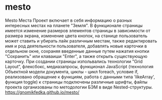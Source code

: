 # mesto
Mesto
Места
Проект включает в себя информацию о разных интересных местах на планете "Земля". В функционале страницы имеется изменение размеров элементов страницы в зависимости от размера экрана, изменение цвета кнопок, на станице пользователь может ставить и убирать лайк различным местам, также редактировать имя и род деятельности пользователя, добавлять новые карточки в отдельном окне, сохраняя введенные данные путем нажатия кнопки "Сохранить" или клаваиши "Enter", а также открыть существующую карточку. При создании страницы изпольвались технологии ”Grid Layout“, флексбокс, медиазапросы, функционал JavaScript (технология Объектной модели документа, циклы - цикл foreach, условие if, реализовано обращение к функциям, работа с данными типа 'likeArray', функция toggle) к страницы подключены различные шрифты, файлы проекта организованы по методологии БЭМ в виде Nested-структуры.
https://gnomikfedka.github.io/mesto/